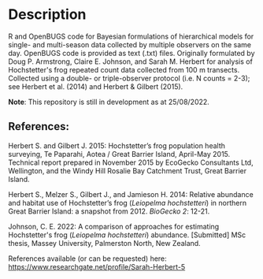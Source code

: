 # Description

R and OpenBUGS code for Bayesian formulations of hierarchical models for single- and multi-season data collected by multiple observers on the same day. OpenBUGS code is provided as text (.txt) files. 
Originally formulated by Doug P. Armstrong, Claire E. Johnson, and Sarah M. Herbert for analysis of Hochstetter's frog repeated count data collected from 100 m transects. Collected using a double- or triple-observer protocol (i.e. N counts = 2-3); see Herbert et al. (2014) and Herbert & Gilbert (2015). 

**Note**: This repository is still in development as at 25/08/2022.

## References: 

Herbert S. and Gilbert J. 2015: Hochstetter’s frog population health surveying, Te Paparahi, Aotea / Great Barrier Island, April-May 2015. Technical report prepared in November 2015 by EcoGecko Consultants Ltd, Wellington, and the Windy Hill Rosalie Bay Catchment Trust, Great Barrier Island.

Herbert S., Melzer S., Gilbert J., and Jamieson H. 2014: Relative abundance and habitat use of Hochstetter’s frog (*Leiopelma hochstetteri*) in northern Great Barrier Island: a snapshot from 2012. *BioGecko 2*: 12-21.

Johnson, C. E. 2022: A comparison of approaches for estimating Hochstetter's frog (*Leiopelma hochstetteri*) abundance. [Submitted] MSc thesis, Massey University, Palmerston North, New Zealand. 

References available (or can be requested) here: https://www.researchgate.net/profile/Sarah-Herbert-5
